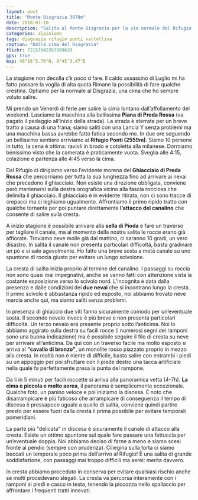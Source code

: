 ```yaml
---
layout: post
title: "Monte Disgrazia 3678m"
date: 2010-07-10
description: "Salita al Monte Disgrazia per la via normale dal Rifugio Ponti"
categories: alpinismo
tags: disgrazia rifugio ponti valtellina 
caption: "Dalla cima del Disgrazia"
flickr: 72157642357069633
gps: true
map: 46°16’5.76"N, 9°45’3.47"E
---
```


La stagione non decolla c’è poco d fare. Il caldo assassino di Luglio mi ha fatto passare la voglia di alta quota.Rimane la possibilità di fare qualche crestina. Optiamo per la normale al Disgrazia, una cima che ho sempre voluto salire.

Mi prendo un Venerdì di ferie per salire la cima lontano dall’affollamento del weekend. Lasciamo la macchina alla bellissima **Piana di Preda Rossa** (va pagato il pedaggio all’inizio della strada). La strada è sterrata per un breve tratto a causa di una frana; siamo saliti con una Lancia Y senza problemi ma una macchina bassa avrebbe fatto fatica secondo me. In due ore seguendo un bellissimo sentiero arriviamo al **Rifugio Ponti (2559m)**. Siamo 10 persone in tutto, la cena è ottima: ravioli in brodo e cotoletta alla milanese. Dormiamo benissimo visto che la camerata è praticamente vuota. Sveglia alle 4:15, colazione e partenza alle 4:45 verso la cima.

Dal Rifugio ci dirigiamo verso l’evidente morena del **Ghiacciaio di Preda Rossa** che percorriamo per tutta la sua lunghezza fino ad arrivare ai nevai che precedono il ghiacciaio. Non esiste una direzione obbligata, conviene però mantenersi sulla destra orografica vicino alla fascia rocciosa che delimita il ghiacciaio. Il ghiacciaio è in evidente ritirata, non ci sono tracce di crepacci ma ci leghiamo ugualmente. Affrontiamo il primo ripido tratto con qualche tornante per poi puntare direttamente **l’attacco del canalino** che consente di salire sulla cresta.

A inizio stagione è possibile arrivare alla **sella di Pioda** e fare un traverso per tagliare il canale, ma al momento della nostra salita le rocce erano già affiorate. Troviamo neve molle già dal mattino, ci saranno 10 gradi, un vero disastro. In salita il canale non presenta particolari difficoltà, basta gradinare un pò e si sale agevolmente. Ho fatto una breve sosta a metà canale su uno spuntone di roccia giusto per evitare un lungo scivolone.

La cresta di salita inizia proprio al termine del canalino. I passaggi su roccia non sono quasi mai impegnativi, anche se vanno fatti con attenzione vista la costante esposizione verso lo scivolo nord. L’incognita è data dalla presenza e dalle condizioni dei **due nevai** che si incontrano lungo la cresta. Il primo scivolo è abbastanza ripido ed esposto, noi abbiamo trovato neve marcia anche qui, ma siamo saliti senza problemi.

In presenza di ghiaccio due viti fanno sicuramente comodo per un’eventuale sosta. Il secondo nevaio invece è più breve e non presenta particolari difficoltà. Un terzo nevaio era presente proprio sotto l’anticima. Noi lo abbiamo aggirato sulla destra su facili rocce (i numerosi segni dei ramponi sono una buona indicazione) ma è possibile seguire il filo di cresta su neve per arrivare all’anticima. Da qui con un traverso facile ma molto esposto si arriva al **"cavallo di bronzo"**, un monolite rosso piazzato proprio in mezzo alla cresta. In realtà non è niente di difficile, basta salire con entrambi i piedi su un appoggio per poi sfruttare con il piede destro una tacca artificiale nella quale fa perfettamente presa la punta del rampone.

Da li in 5 minuti per facili roccette si arriva alla panoramica vetta (4-7h). **La cima è piccola e molto aerea**, il panorama è semplicemente eccezionale. Qualche foto, un panino veloce e poi iniziamo la discesa. È noto che disarrampicare è più faticoso che arrampicare di conseguenza il tempo di discesa è pressapoco uguale a quello di salita, conviene quindi partire presto per essere fuori dalla cresta il prima possibile per evitare temporali pomeridiani.

La parte più "delicata" in discesa è sicuramente il canale di attacco alla cresta. Esiste un ottimo spuntone sul quale fare passare una fettuccia per un’eventuale doppia. Noi abbiamo deciso di farne a meno e siamo scesi fronte al pendio (sempre con prudenza). Ciliegina sulla torta ci siamo beccati un temporale poco prima dell’arrivo al Rifugio! È una salita di grande soddisfazione, con passaggi mai troppo difficili ma aerei: merita davvero.

In cresta abbiamo proceduto in conserva per evitare qualsiasi rischio anche se molti procedevano slegati. La cresta va percorsa interamente con i ramponi ai piedi e casco in testa, tenendo la piccozza nello spallaccio per affrontare i frequenti tratti innevati.